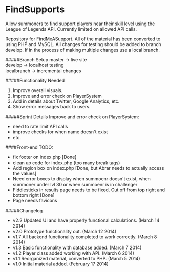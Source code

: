 FindSupports
============ 

Allow summoners to find support players near their skill level using the League of Legends API. Currently limited on allowed API calls.    

Repository for FindMeASupport. All of the material has been converted to using PHP and MySQL. All changes for testing should be added to branch develop. If in the process of making multiple changes use a local branch.   

#####Branch Setup
master -> live site  
develop -> localhost testing    
localbranch -> incremental changes

#####Functionality Needed
1. Improve overall visuals.
2. Improve and error check on PlayerSystem
3. Add in details about Twitter, Google Analytics, etc.
4. Show error messages back to users.

#####Sprint Details
Improve and error check on PlayerSystem:
- need to rate limit API calls
- improve checks for when name doesn't exist
- etc.

####Front-end TODO:
- fix footer on index.php  [Done]
- clean up code for index.php (too many break tags)
- Add region box on index.php [Done, but Abrar needs to actually access the values]
- Need error boxes to display when summoenr doesn't exist, when summoner under lvl 30 or when summoenr is in challenger
- Fiddlesticks in results page needs to be fixed. Cut off from top right and bottom right [Done]
- Page needs favicons


#####Changelog
- v2.2 Updated UI and have properly functional calculations. (March 14 2014)
- v2.0 Prototype functionality out. (March 12 2014)
- v1.7 All backend functionality completed to work correctly. (March 8 2014)
- v1.3 Basic functionality with database added. (March 7 2014)  
- v1.2 Player class added working with API. (March 6 2014)
- v1.1 Reorganized material, converted to PHP. (March 5 2014)
- v1.0 Initial material added. (February 17 2014)
